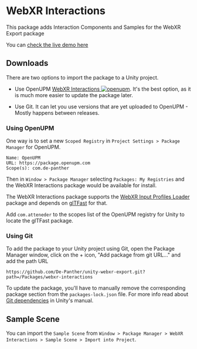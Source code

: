 # WebXR Interactions

This package adds Interaction Components and Samples for the WebXR Export package

You can [check the live demo here](https://de-panther.github.io/unity-webxr-export)

## Downloads

There are two options to import the package to a Unity project.

* Use OpenUPM [WebXR Interactions ![openupm](https://img.shields.io/npm/v/com.de-panther.webxr-interactions?label=openupm&registry_uri=https://package.openupm.com)](https://openupm.com/packages/com.de-panther.webxr-interactions/). It's the best option, as it is much more easier to update the package later.

* Use Git. It can let you use versions that are yet uploaded to OpenUPM - Mostly happens between releases.

### Using OpenUPM

One way is to set a new `Scoped Registry` in `Project Settings > Package Manager` for OpenUPM.

```
Name: OpenUPM
URL: https://package.openupm.com
Scope(s): com.de-panther
```

Then in `Window > Package Manager` selecting `Packages: My Registries` and the WebXR Interactions package would be available for install.

The WebXR Interactions package supports the [WebXR Input Profiles Loader](https://github.com/De-Panther/webxr-input-profiles-loader) package and depends on [glTFast](https://github.com/atteneder/glTFast) for that.

Add `com.atteneder` to the scopes list of the OpenUPM registry for Unity to locate the glTFast package.

### Using Git

To add the package to your Unity project using Git, open the Package Manager window, click on the + icon, "Add package from git URL..." and add the path URL

`https://github.com/De-Panther/unity-webxr-export.git?path=/Packages/webxr-interactions`

To update the package, you'll have to manually remove the corresponding package section from the `packages-lock.json` file. For more info read about [Git dependencies](https://docs.unity3d.com/Manual/upm-git.html) in Unity's manual.

## Sample Scene

You can import the `Sample Scene` from `Window > Package Manager > WebXR Interactions > Sample Scene > Import into Project`.